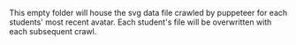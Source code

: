 This empty folder will house the svg data file crawled by puppeteer for each students' most recent avatar.  Each student's file will be overwritten with each subsequent crawl.